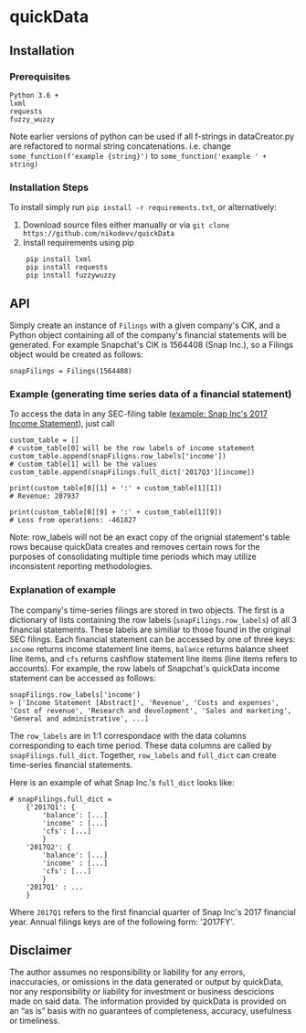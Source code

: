 # quickData
## Installation
### Prerequisites
```
Python 3.6 +
lxml
requests
fuzzy_wuzzy
```
Note earlier versions of python can be used if all f-strings in dataCreator.py are refactored to normal string concatenations. i.e. change `some_function(f'example {string}')` to `some_function('example ' + string)`
### Installation Steps
To install simply run `pip install -r requirements.txt`, or alternatively:
1. Download source files either manually or via `git clone https://github.com/nikodevv/quickData`
2. Install requirements using pip
```
	pip install lxml
	pip install requests
	pip install fuzzywuzzy
```

## API
Simply create an instance of `Filings` with a given company's CIK, and a Python object containing all of the company's financial statements will be generated. For example Snapchat's CIK is 1564408 (Snap Inc.), so a Filings object would be created as follows:
```
snapFilings = Filings(1564408)
```
### Example (generating time series data of a financial statement)
To access the data in any SEC-filing table ([example: Snap Inc's 2017 Income Statement](https://www.sec.gov/Archives/edgar/data/1564408/000156459017022434/R4.htm)), just call 
```
custom_table = [] 
# custom_table[0] will be the row labels of income statement
custom_table.append(snapFiligns.row_labels['income'])
# custom_table[1] will be the values
custom_table.append(snapFilings.full_dict['2017Q3'][income])

print(custom_table[0][1] + ':' + custom_table[1][1])
# Revenue: 207937

print(custom_table[0][9] + ':' + custom_table[1][9])
# Loss from operations: -461827
```

Note: row_labels will not be an exact copy of the orignial statement's table rows because quickData creates and removes certain rows for the purposes of consolidating multiple time periods which may utilize inconsistent reporting methodologies.
### Explanation of example
The company's time-series filings are stored in two objects.
The first is a dictionary of lists containing the row labels (`snapFilings.row_labels`) of all 3 financial statements. These labels are similiar to those found in the original SEC filings. Each financial statement can be accessed by one of three keys: `income` returns income statement line items, `balance` returns balance sheet line items, and `cfs` returns cashflow statement line items (line items refers to accounts). For example, the row labels of Snapchat's quickData income statement can be accessed as follows:
```
snapFilings.row_labels['income']
> ['Income Statement [Abstract]', 'Revenue', 'Costs and expenses', 'Cost of revenue', 'Research and development', 'Sales and marketing', 'General and administrative', ...]
```
The `row_labels` are in 1:1 correspondace with the data columns corresponding to each time period. These data columns are called by `snapFilings.full_dict`. Together, `row_labels` and `full_dict` can create time-series financial statements.

Here is an example of what Snap Inc.'s `full_dict` looks like:
```
# snapFilings.full_dict = 
	{'2017Q1': {
		'balance': [...]
		'income' : [...]
		'cfs': [...]
		}
	'2017Q2': {
		'balance': [...]
		'income' : [...]
		'cfs': [...]
		}
	'2017Q1' : ...
	}
```

Where `2017Q1` refers to the first financial quarter of Snap Inc's 2017 financial year. Annual filings keys are of the following form: '2017FY'.

## Disclaimer
The author assumes no responsibility or liability for any errors, inaccuracies, or omissions in the data generated or output by quickData, nor any responsibility or liability for investment or business descicions made on said data. The information provided by quickData is provided on an “as is” basis with no guarantees of completeness, accuracy, usefulness or timeliness.
